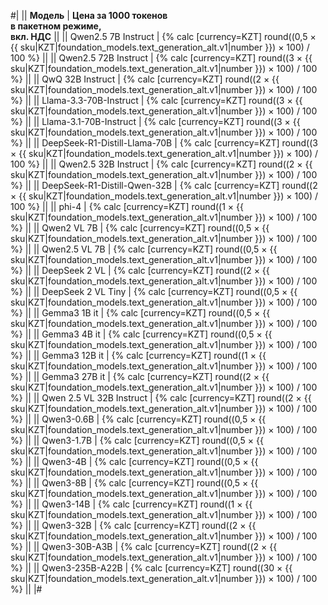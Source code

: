 #|
|| **Модель** | **Цена за 1000 токенов</br>в пакетном режиме,</br>вкл. НДС** ||
|| Qwen2.5 7B Instruct | {% calc [currency=KZT] round((0,5 × {{ sku|KZT|foundation_models.text_generation_alt.v1|number }}) × 100) / 100 %} ||
|| Qwen2.5 72B Instruct | {% calc [currency=KZT] round((3 × {{ sku|KZT|foundation_models.text_generation_alt.v1|number }}) × 100) / 100 %} ||
|| QwQ 32B Instruct | {% calc [currency=KZT] round((2 × {{ sku|KZT|foundation_models.text_generation_alt.v1|number }}) × 100) / 100 %} ||
|| Llama-3.3-70B-Instruct | {% calc [currency=KZT] round((3 × {{ sku|KZT|foundation_models.text_generation_alt.v1|number }}) × 100) / 100 %} ||
|| Llama-3.1-70B-Instruct | {% calc [currency=KZT] round((3 × {{ sku|KZT|foundation_models.text_generation_alt.v1|number }}) × 100) / 100 %} ||
|| DeepSeek-R1-Distill-Llama-70B | {% calc [currency=KZT] round((3 × {{ sku|KZT|foundation_models.text_generation_alt.v1|number }}) × 100) / 100 %} ||
|| Qwen2.5 32B Instruct | {% calc [currency=KZT] round((2 × {{ sku|KZT|foundation_models.text_generation_alt.v1|number }}) × 100) / 100 %} ||
|| DeepSeek-R1-Distill-Qwen-32B | {% calc [currency=KZT] round((2 × {{ sku|KZT|foundation_models.text_generation_alt.v1|number }}) × 100) / 100 %} ||
|| phi-4 | {% calc [currency=KZT] round((1 × {{ sku|KZT|foundation_models.text_generation_alt.v1|number }}) × 100) / 100 %} ||
|| Qwen2 VL 7B | {% calc [currency=KZT] round((0,5 × {{ sku|KZT|foundation_models.text_generation_alt.v1|number }}) × 100) / 100 %} ||
|| Qwen2.5 VL 7B | {% calc [currency=KZT] round((0,5 × {{ sku|KZT|foundation_models.text_generation_alt.v1|number }}) × 100) / 100 %} ||
|| DeepSeek 2 VL | {% calc [currency=KZT] round((2 × {{ sku|KZT|foundation_models.text_generation_alt.v1|number }}) × 100) / 100 %} ||
|| DeepSeek 2 VL Tiny | {% calc [currency=KZT] round((0,5 × {{ sku|KZT|foundation_models.text_generation_alt.v1|number }}) × 100) / 100 %} ||
|| Gemma3 1B it | {% calc [currency=KZT] round((0,5 × {{ sku|KZT|foundation_models.text_generation_alt.v1|number }}) × 100) / 100 %} ||
|| Gemma3 4B it | {% calc [currency=KZT] round((0,5 × {{ sku|KZT|foundation_models.text_generation_alt.v1|number }}) × 100) / 100 %} ||
|| Gemma3 12B it | {% calc [currency=KZT] round((1 × {{ sku|KZT|foundation_models.text_generation_alt.v1|number }}) × 100) / 100 %} ||
|| Gemma3 27B it | {% calc [currency=KZT] round((2 × {{ sku|KZT|foundation_models.text_generation_alt.v1|number }}) × 100) / 100 %} ||
|| Qwen 2.5 VL 32B Instruct | {% calc [currency=KZT] round((2 × {{ sku|KZT|foundation_models.text_generation_alt.v1|number }}) × 100) / 100 %} ||
|| Qwen3-0.6B | {% calc [currency=KZT] round((0,5 × {{ sku|KZT|foundation_models.text_generation_alt.v1|number }}) × 100) / 100 %} ||
|| Qwen3-1.7B | {% calc [currency=KZT] round((0,5 × {{ sku|KZT|foundation_models.text_generation_alt.v1|number }}) × 100) / 100 %} ||
|| Qwen3-4B | {% calc [currency=KZT] round((0,5 × {{ sku|KZT|foundation_models.text_generation_alt.v1|number }}) × 100) / 100 %} ||
|| Qwen3-8B | {% calc [currency=KZT] round((0,5 × {{ sku|KZT|foundation_models.text_generation_alt.v1|number }}) × 100) / 100 %} ||
|| Qwen3-14B | {% calc [currency=KZT] round((1 × {{ sku|KZT|foundation_models.text_generation_alt.v1|number }}) × 100) / 100 %} ||
|| Qwen3-32B | {% calc [currency=KZT] round((2 × {{ sku|KZT|foundation_models.text_generation_alt.v1|number }}) × 100) / 100 %} ||
|| Qwen3-30B-A3B | {% calc [currency=KZT] round((2 × {{ sku|KZT|foundation_models.text_generation_alt.v1|number }}) × 100) / 100 %} ||
|| Qwen3-235B-A22B | {% calc [currency=KZT] round((30 × {{ sku|KZT|foundation_models.text_generation_alt.v1|number }}) × 100) / 100 %} ||
|#
